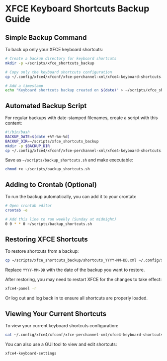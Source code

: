# XFCE Keyboard Shortcuts Backup Guide

## Simple Backup Command

To back up only your XFCE keyboard shortcuts:

```bash
# Create a backup directory for keyboard shortcuts
mkdir -p ~/scripts/xfce_shortcuts_backup

# Copy only the keyboard shortcuts configuration
cp ~/.config/xfce4/xfconf/xfce-perchannel-xml/xfce4-keyboard-shortcuts.xml ~/scripts/xfce_shortcuts_backup/

# Add a timestamp
echo "Keyboard shortcuts backup created on $(date)" > ~/scripts/xfce_shortcuts_backup/backup_info.txt
```

## Automated Backup Script

For regular backups with date-stamped filenames, create a script with this content:

```bash
#!/bin/bash
BACKUP_DATE=$(date +%Y-%m-%d)
BACKUP_DIR=~/scripts/xfce_shortcuts_backup
mkdir -p $BACKUP_DIR
cp ~/.config/xfce4/xfconf/xfce-perchannel-xml/xfce4-keyboard-shortcuts.xml "$BACKUP_DIR/shortcuts_$BACKUP_DATE.xml"
```

Save as `~/scripts/backup_shortcuts.sh` and make executable:

```bash
chmod +x ~/scripts/backup_shortcuts.sh
```

## Adding to Crontab (Optional)

To run the backup automatically, you can add it to your crontab:

```bash
# Open crontab editor
crontab -e

# Add this line to run weekly (Sunday at midnight)
0 0 * * 0 ~/scripts/backup_shortcuts.sh
```

## Restoring XFCE Shortcuts

To restore shortcuts from a backup:

```bash
cp ~/scripts/xfce_shortcuts_backup/shortcuts_YYYY-MM-DD.xml ~/.config/xfce4/xfconf/xfce-perchannel-xml/xfce4-keyboard-shortcuts.xml
```

Replace `YYYY-MM-DD` with the date of the backup you want to restore.

After restoring, you may need to restart XFCE for the changes to take effect:

```bash
xfce4-panel -r
```

Or log out and log back in to ensure all shortcuts are properly loaded.

## Viewing Your Current Shortcuts

To view your current keyboard shortcuts configuration:

```bash
cat ~/.config/xfce4/xfconf/xfce-perchannel-xml/xfce4-keyboard-shortcuts.xml
```

You can also use a GUI tool to view and edit shortcuts:

```bash
xfce4-keyboard-settings
```

